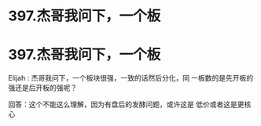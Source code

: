 # 397.杰哥我问下，一个板

# 397.杰哥我问下，一个板

Elijah : 杰哥我问下，一个板块很强，一致的话然后分化，同 一板数的是先开板的强还是后开板的强呢？

回答：这个不能这么理解，因为有盘后的发酵问题，或许这是 低价或者这是更核心